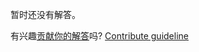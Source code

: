 
暂时还没有解答。

有兴趣[贡献你的解答](https://github.com/BFEdev/BFE.dev-solutions/blob/main/problem/implement-observable-interval_zh.md)吗? [Contribute guideline](https://github.com/BFEdev/BFE.dev-solutions#how-to-contribute)
